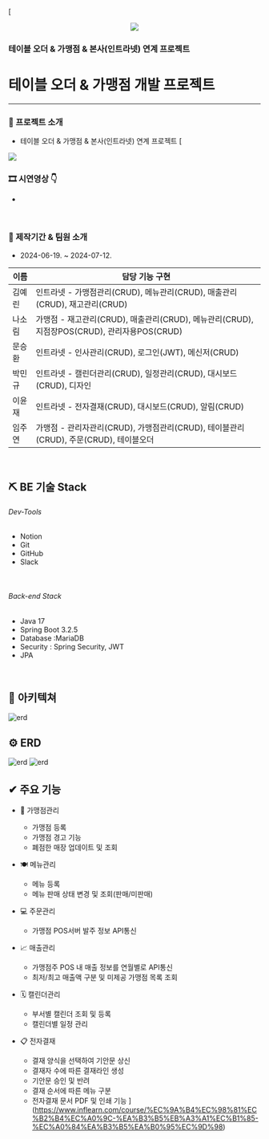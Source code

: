 [<p align="center">
 <img src="https://github.com/user-attachments/assets/c532138c-db7b-4b35-9f3d-10f3a7fccf0d">
</p>
 <h3> 테이블 오더 & 가맹점 & 본사(인트라넷) 연계 프로젝트 </h3></div>
<div align="center"></div>

# 테이블 오더 & 가맹점 개발 프로젝트

---
### 📌 프로젝트 소개
- 테이블 오더 & 가맹점 & 본사(인트라넷) 연계 프로젝트
[<p align="center">
 <img src="https://github.com/user-attachments/assets/a0ec6284-c453-464c-8a17-004268c6cd9a">
</p>

### 🎞 시연영상 👇
- 
 
<br>

### 📰 제작기간 & 팀원 소개
- 2024-06-19. ~ 2024-07-12.

|이름| 담당 기능 구현                                                                         |
|------|----------------------------------------------------------------------------------|
|김예린| 인트라넷 - 가맹점관리(CRUD), 메뉴관리(CRUD), 매출관리(CRUD), 재고관리(CRUD)                |
|나소림| 가맹점 - 재고관리(CRUD), 매출관리(CRUD), 메뉴관리(CRUD), 지점장POS(CRUD), 관리자용POS(CRUD)        |
|문승환| 인트라넷 - 인사관리(CRUD), 로그인(JWT), 메신저(CRUD) |
|박민규| 인트라넷 - 캘린더관리(CRUD), 일정관리(CRUD), 대시보드(CRUD), 디자인 |
|이윤재| 인트라넷 - 전자결재(CRUD), 대시보드(CRUD), 알림(CRUD) |
|임주연| 가맹점 - 관리자관리(CRUD), 가맹점관리(CRUD), 테이블관리(CRUD), 주문(CRUD), 테이블오더 |

<br>

## ⛏ BE 기술 Stack

###### Dev-Tools
- Notion
- Git
- GitHub
- Slack

<br>

###### Back-end Stack
- Java 17
- Spring Boot 3.2.5
- Database :MariaDB
- Security : Spring Security, JWT
- JPA

<br>

## 🌸 아키텍쳐

<img alt="erd" src="https://github.com/user-attachments/assets/1e4359ca-7a5e-49bf-80da-5d4995a1affb">
<br>

## ⚙️ ERD

<img alt="erd" src="https://github.com/user-attachments/assets/16572375-ebf6-45c8-910f-6a9b87de3af1">
<img alt="erd" src="https://github.com/user-attachments/assets/189eea46-a248-4e98-9ad1-837971d770ab">
<br>

## ✔ 주요 기능

- 🏬 가맹점관리
  - 가맹점 등록
  - 가맹점 경고 기능
  - 폐점한 매장 업데이트 및 조회

- 🍽 메뉴관리
  - 메뉴 등록
  - 메뉴 판매 상태 변경 및 조회(판매/미판매)

- 💻 주문관리
  - 가맹점 POS서버 발주 정보 API통신

- 📈 매출관리
  - 가맹점주 POS 내 매출 정보를 연월별로 API통신
  - 최저/최고 매출액 구분 및 미제공 가맹점 목록 조회

- 🗓 캘린더관리
  - 부서별 캘린더 조회 및 등록
  - 캘린더별 일정 관리

- 📋 전자결재
  - 결재 양식을 선택하여 기안문 상신
  - 결재자 수에 따른 결재라인 생성
  - 기안문 승인 및 반려
  - 결재 순서에 따른 메뉴 구분
  - 전자결재 문서 PDF 및 인쇄 기능
](https://www.inflearn.com/course/%EC%9A%B4%EC%98%81%EC%B2%B4%EC%A0%9C-%EA%B3%B5%EB%A3%A1%EC%B1%85-%EC%A0%84%EA%B3%B5%EA%B0%95%EC%9D%98)
